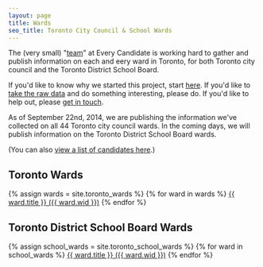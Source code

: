 ```yaml
---
layout: page
title: Wards 
seo_title: Toronto City Council & School Wards 
---
```


The (very small) "[team](/about#team)" at Every Candidate is working hard to gather and publish information on each and eery ward in Toronto, for both Toronto city council and the Toronto District School Board. 

If you'd like to know why we started this project, start [here](/about). If you'd like to [take the raw data](/data) and do something interesting, please do. If you'd like to help out, please [get in touch](/about#contact).

As of September 22nd, 2014, we are publishing the information we've collected on all 44 Toronto city council wards. In the coming days, we will publish information on the Toronto District School Board wards.

(You can also [view a list of candidates here](/candidates/).)

## Toronto Wards

{% assign wards = site.toronto_wards %}
{% for ward in wards %}
<a id="{{ ward.wid }}" title="Toronto City Council ward {{ ward.title }}" href="{{ ward.permalink }}">{{ ward.title }} ({{ ward.wid }})</a>
{% endfor %}

## Toronto District School Board Wards

{% assign school_wards = site.toronto_school_wards %}
{% for ward in school_wards %}
<a id="school-{{ ward.wid }}" title="Toronto District School Board ward {{ ward.title }}" href="{{ ward.permalink }}">{{ ward.title }} ({{ ward.wid }})</a>
{% endfor %}
